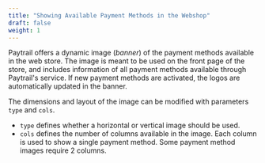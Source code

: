 ```yaml
---
title: "Showing Available Payment Methods in the Webshop"
draft: false
weight: 1
---
```


Paytrail offers a dynamic image (_banner_) of the payment methods available in the web store. The image is meant to be used on the front page of the store, and includes information of all payment methods available through Paytrail's service. If new payment methods are activated, the logos are automatically updated in the banner.

The dimensions and layout of the image can be modified with parameters `type` and `cols`.

- `type` defines whether a horizontal or vertical image should be used.
- `cols` defines the number of columns available in the image. Each column is used to show a single payment method. Some payment method images require 2 columns.
